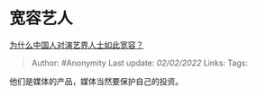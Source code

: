 # 宽容艺人
[为什么中国人对演艺界人士如此宽容？](https://www.zhihu.com/question/298286034/answer/512394207)

> Author: #Anonymity
> Last update: *02/02/2022*
> Links:
> Tags:

他们是媒体的产品，媒体当然要保护自己的投资。

